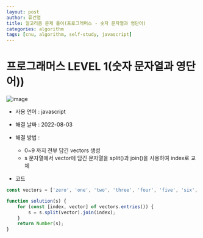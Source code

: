 ```yaml
---
layout: post
author: 류건열
title: 알고리즘 문제 풀이(프로그래머스 - 숫자 문자열과 영단어)
categories: algorithm
tags: [cnu, algorithm, self-study, javascript]
---
```


# 프로그래머스 LEVEL 1(숫자 문자열과 영단어))

  ![image](https://user-images.githubusercontent.com/34560965/182500720-3315d0e6-287a-4349-973d-829a66fa7968.png)

  - 사용 언어 : javascript

  - 해결 날짜 : 2022-08-03

  - 해결 방법 :

    - 0~9 까지 전부 담긴 vectors 생성
    - s 문자열에서 vector에 담긴 문자열을 split()과 join()을 사용하여 index로 교체

  - 코드

  ```javascript
  const vectors = ['zero', 'one', 'two', 'three', 'four', 'five', 'six', 'seven','eight', 'nine'];

  function solution(s) {
      for (const [index, vector] of vectors.entries()) {
          s = s.split(vector).join(index);
      }
      return Number(s);
  }
  ```
